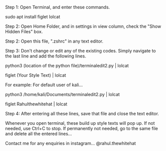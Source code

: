 Step 1: Open Terminal, and enter these commands.

sudo apt install figlet lolcat

Step 2: Open Home Folder, and in settings in view column, check the "Show Hidden Files" box.

Step 2: Open this file, ".zshrc" in any text editor.

Step 3: Don't change or edit any of the existing codes. Simply navigate to the last line and add the following lines.

python3 (location of the python file)/terminaledit2.py | lolcat

figlet (Your Style Text) | lolcat


For example: For default user of kali...

python3 /home/kali/Documents/terminaledit2.py | lolcat

figlet Rahulthewhitehat | lolcat

Step 4: After entering all these lines, save that file and close the text editor.

Whenever you open terminal, these build up style texts will pop up. If not needed, use Ctrl+C to stop.
If permanently not needed, go to the same file and delete all the entered lines...


Contact me for any enquiries in instagram... @rahul.thewhitehat

